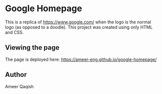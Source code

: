 # Google Homepage

This is a replica of https://www.google.com/ when the logo is the normal logo (as opposed to a doodle). This project was created using only HTML and CSS.

## Viewing the page

The page is deployed here: https://ameer-eng.github.io/google-homepage/

## Author

Ameer Qaqish

